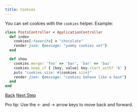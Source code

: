 ```yaml
---
title: Cookies
---
```


You can set cookies with the `cookies` helper.  Example:

```ruby
class PostsController < ApplicationController
  def index
    cookies[:favorite] = "chocolate"
    render json: {message: "yummy cookies set"}
  end

  def show
    cookies.merge! 'foo' => 'bar', 'bar' => 'baz'
    cookies.keep_if { |key, value| key.start_with? 'b' }
    puts "cookies.size: #{cookies.size}"
    render json: {message: "cookies behave like a hash"}
  end
end
```

<a id="prev" class="btn btn-basic" href="{% link _docs/sessions.md %}">Back</a>
<a id="next" class="btn btn-primary" href="{% link _docs/megamode.md %}">Next Step</a>
<p class="keyboard-tip">Pro tip: Use the <- and -> arrow keys to move back and forward.</p>
